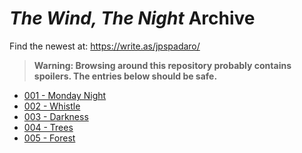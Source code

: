 # *The Wind, The Night* Archive
Find the newest at: https://write.as/jpspadaro/

> **Warning: Browsing around this repository probably contains spoilers. The entries below should be safe.**

- [001 - Monday Night](https://github.com/jpspadaro/thewindthenight/blob/master/001%20-%20Monday%20Night.md)
- [002 - Whistle](https://github.com/jpspadaro/thewindthenight/blob/master/002%20-%20Whistle.md)
- [003 - Darkness](https://github.com/jpspadaro/thewindthenight/blob/master/003%20-%20Darkness.md)
- [004 - Trees](https://github.com/jpspadaro/thewindthenight/blob/master/004%20-%20Trees.md)
- [005 - Forest](https://github.com/jpspadaro/thewindthenight/blob/master/001%20-%20Forest.md)
